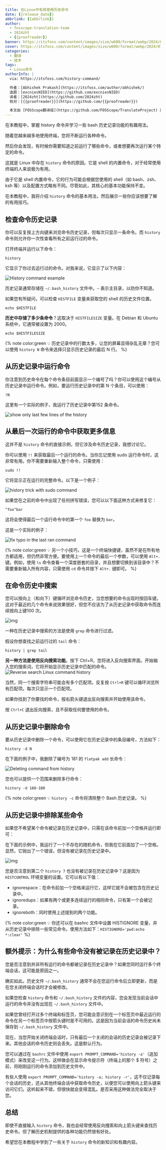 ```yaml
---
title: 在Linux中有效使用历史命令
date: {{release_date}}
abbrlink: {{abbrlink}}
author:
  - fosscope-translation-team
  - 2024zht
  - {{proofreader}}
banner: https://itsfoss.com/content/images/size/w600/format/webp/2024/07/effectly-use-history-commands-linux.png
cover: https://itsfoss.com/content/images/size/w600/format/webp/2024/07/effectly-use-history-commands-linux.png
categories:
  - 翻译
  - 技术
tags: 
  - Linux命令
authorInfo: |
  via: https://itsfoss.com/history-command/

  作者：[Abhishek Prakash](https://itsfoss.com/author/abhishek/)
  选题：[excniesNIED](https://github.com/excniesNIED)
  译者：[2024zht](https://github.com/2024zht)
  校对：[{{proofreader}}](https://github.com/{{proofreader}})

  本文由 [FOSScope翻译组](https://github.com/FOSScope/TranslateProject) 原创编译，[开源观察](https://fosscope.com/) 荣誉推出
---
```


在本教程中，掌握 history 命令并学习一些 bash 历史记录功能的有趣用法。

<!-- more -->

随着您越来越多地使用终端，您将不断运行各种命令。

然后你会发现，有时候你需要知道之前运行了哪些命令，或者想要再次运行某个特定的命令。

这就是 Linux 中存在 `history` 命令的原因。它是 shell 的内置命令，对于经常使用终端的人来说极为有用。

由于它是 shell 内置命令，它的行为可能会根据您使用的 shell（如 bash、zsh、ksh 等）以及配置方式略有不同。尽管如此，其核心的基本功能保持不变。

在本教程中，我将介绍 `history` 命令的基本用法，然后展示一些你应该想要了解的有用技巧。

## 检查命令历史记录

你可以反复按上方向键来浏览命令历史记录，但每次只显示一条命令。而 `history` 命令则允许你一次性查看所有之前运行过的命令。

打开终端并运行以下命令：

```
history
```

它显示了你过去运行过的命令。对我来说，它显示了以下内容：

![History command example](https://itsfoss.com/content/images/2024/07/history-command-examples.png)

历史记录通常存储在 `~/.bash_history` 文件中。`~` 表示主目录，以防你不知道。

如果您有所疑问，可以检查 `HISTFILE` 变量来获取您的 shell 的历史文件位置。

```
echo $HISTFILE
```

**历史中存储了多少条命令**？这取决于 `HISTFILESIZE` 变量。在 Debian 和 Ubuntu 系统中，它通常被设置为 2000。

```
echo $HISTFILESIZE
```

{% note color:green 💡 历史记录中的行数太多，让您的屏幕显得杂乱无章？您可以使用 `history N` 命令来选择只显示历史记录的最后 N 行。  %}

## 从历史记录中运行命令

你注意到历史命令在每个命令条目前面显示一个编号了吗？你可以使用这个编号从历史记录中运行命令。例如，要运行历史记录中的第 N 个条目，可以使用：

```
!N
```

这里有一个实际的例子，我运行了历史记录中第152 条命令。

![show only last few lines of the history](https://itsfoss.com/content/images/2024/07/run-command-from-history.png)

## 从最后一次运行的命令中获取更多信息

这并不是 `history` 命令的直接示例，但它涉及命令历史记录，我想讨论它。

你可以使用 `!!` 来获取最后一个运行的命令。当你忘记使用 sudo 运行命令时，这非常有用。你不需要重新输入整个命令，只需使用：

```
sudo !!
```

它将显示正在运行的完整命令。以下是一个例子：

![history trick with sudo command](https://itsfoss.com/content/images/2024/07/history-trick-with-sudo.png)

如果您在之前的命令中出现了任何拼写错误，您可以以下面这种方式来修复它：

```
^foo^bar
```

这将会使得最后一个运行命令中的第一个 `foo` 替换为 `bar`。

这是一个实际的例子：

![fix typo in the last ran command](https://itsfoss.com/content/images/2024/07/fix-typo--in-command-history.png)

{% note color:green 💡 另一个小技巧，这是一个终端快捷键，虽然不是在所有地方都适用，但仍然非常方便。要使用上一个命令的最后一个参数，可以使用 `Alt+.` 键。例如，使用 `ls` 命令查看一个深度嵌套的目录，并且想要切换到该目录中？不需要重新输入所有内容，只需使用 `cd` 命令并按下 `Alt+.` 键即可。  %}

## 在命令历史中搜索

您可以按向上（和向下）键循环浏览命令历史，当您想要的命令出现时按回车键。这对于最近的几个命令来说效果很好，但您不应该为了从历史记录中获取命令而连续按向上键100 次。

![img](https://itsfoss.com/content/images/2024/07/linux-history-command-meme.png)

一种在历史记录中搜索的方法是使用 `grep` 命令进行过滤。

假设你想查找之前运行过的 `tail` 命令：

```
history | grep tail
```

**另一种方法是使用反向搜索功能**。按下 Ctrl+R，您将进入反向搜索界面。开始输入您的搜索词，它将开始显示历史记录中匹配的命令。![Reverse search Linux command history](https://itsfoss.com/content/images/2024/07/reverse-search-command-history.png)

当然，同一个搜索字符串可能会有多个匹配项。反复按 `Ctrl+R` 键可以循环浏览所有匹配项。每次只显示一个匹配项。

如果你找到了你要找的命令，按右箭头键退出反向搜索并开始使用该命令。

按 `Ctrl+C` 退出反向搜索，且不获取任何要使用的命令。

## 从历史记录中删除命令

要从历史记录中删除一个命令，可以使用它在历史记录中的条目编号，方法如下：

```
history -d N
```

在下面的例子中，我删除了编号为 181 的 `flatpak add` 长命令：

![Deleting command from history](https://itsfoss.com/content/images/2024/07/delete-command-history.png)

您也可以提供一个范围来删除多行命令：

```
history -d 160-180
```

{% note color:green 💡 `history -c` 命令将清除整个 Bash 历史记录。  %}

## 从历史记录中排除某些命令

如果您不希望某个命令被记录在历史记录中，只需在该命令前加一个空格并运行即可：

在下面的示例中，我运行了一个不存在的随机命令，但我在它前面加了一个空格。显然，它抛出了一个错误，但没有被记录在历史记录中。

![img](https://itsfoss.com/content/images/2024/07/exclude-command-from-history.png)

您是否注意到第二个 `history 7` 也没有被记录在历史记录中？这是因为 `HISTCONTROL` 环境变量的设置。它可以有以下值：

- ignorespace：在命令前加一个空格来运行它，这样它就不会被包含在历史记录中。
- ignoredups：如果有两个或更多连续运行的相同命令，只有第一个会被记录。
- ignoreboth：同时使用上述提到的两个功能。

{% note color:green 💡 你还可以在 bashrc 文件中设置 HISTIGNORE 变量，并从历史记录中排除一些常见命令。使用方法如下：`HISTIGNORE='pwd:echo *:clear'`  %}

## 额外提示：为什么有些命令没有被记录在历史记录中？

您是否注意到并非所有运行的命令都被记录在历史记录中？如果您同时运行多个终端会话，这可能是原因之一。

确实如此。历史文件 `~/.bash_history` 通常不会在您运行命令后立即更新，而是在您关闭终端会话时才会被修改。

如果您检查 `history` 命令和 `~/.bash_history` 文件的内容，您会发现当前会话中运行的命令并没有出现在 `~/.bash_history` 文件中。

如果您曾经打开过多个终端和标签页，您可能会意识到在一个标签页中最近运行的命令在另一个标签页中按箭头键时是不可用的。这是因为当前会话的命令历史尚未保存到 `~/.bash_history` 文件中。

现在，当您开始关闭终端会话时，只有最后一个关闭的会话的历史记录会被记录下来。其他会话的命令历史则会丢失。这是默认行为。

您可以通过在 `bashrc` 文件中使用 `export PROMPT_COMMAND='history -a'`（追加模式）来改变这一行为。这样做会在显示命令提示符（终端上的那个 $ 符号）之前，将刚刚运行的命令添加到历史文件中。

有些人使用 `export PROMPT_COMMAND='history -a; history -r'`，这不仅记录每个会话的历史，还从其他终端会话中获取命令历史，以便您可以使用向上箭头键来访问它们。这听起来不错，但很快就会变得混乱。是否采用这种做法完全取决于您。

## 总结

即使不直接输入 `history` 命令，我也会经常使用反向搜索和向上箭头键来查找历史命令。但了解历史机制提供的各种功能仍然很有好处。

希望您在本教程中学到了一些关于 `history` 命令的新知识和有趣内容。

